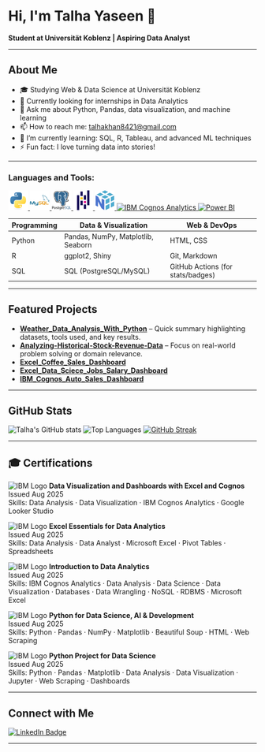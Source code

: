 # Hi, I'm Talha Yaseen 👋
**Student at Universität Koblenz | Aspiring Data Analyst**

---

##  About Me
- 🎓 Studying Web & Data Science at Universität Koblenz  
- 👀 Currently looking for internships in Data Analytics  
- 💬 Ask me about Python, Pandas, data visualization, and machine learning  
- 📫 How to reach me: [talhakhan8421@gmail.com](mailto:talhakhan8421@gmail.com)  
- 🌱 I’m currently learning: SQL, R, Tableau, and advanced ML techniques  
- ⚡ Fun fact: I love turning data into stories!

---


<h3 align="left">Languages and Tools:</h3>
<p align="left"> <a href="https://www.python.org" target="_blank" rel="noreferrer"> <img src="https://raw.githubusercontent.com/devicons/devicon/master/icons/python/python-original.svg" alt="python" width="40" height="40"/> </a> <a href="https://www.mysql.com/" target="_blank" rel="noreferrer"> <img src="https://raw.githubusercontent.com/devicons/devicon/master/icons/mysql/mysql-original-wordmark.svg" alt="mysql" width="40" height="40"/> </a> <a href="https://www.postgresql.org" target="_blank" rel="noreferrer"> <img src="https://raw.githubusercontent.com/devicons/devicon/master/icons/postgresql/postgresql-original-wordmark.svg" alt="postgresql" width="40" height="40"/> </a> 
<a href="https://pandas.pydata.org/" target="_blank" rel="noreferrer">
    <img src="https://raw.githubusercontent.com/devicons/devicon/master/icons/pandas/pandas-original.svg" alt="pandas" width="40" height="40"/>
  </a>
  <a href="https://numpy.org/" target="_blank" rel="noreferrer">
    <img src="https://raw.githubusercontent.com/devicons/devicon/master/icons/numpy/numpy-original.svg" alt="NumPy" width="40" height="40"/>
  </a>
 <a href="https://www.ibm.com/products/cognos-analytics" target="_blank" rel="noreferrer">
    <img src="https://upload.wikimedia.org/wikipedia/commons/5/51/IBM_logo.svg" alt="IBM Cognos Analytics" width="40" height="40"/>
  </a>
  <a href="https://powerbi.microsoft.com/" target="_blank" rel="noreferrer">
    <img src="https://upload.wikimedia.org/wikipedia/commons/c/cf/New_Power_BI_Logo.svg" alt="Power BI" width="40" height="40"/>
  </a>
  </a>
</p>


| Programming | Data & Visualization | Web & DevOps |
|-------------|----------------------|--------------|
| Python  | Pandas, NumPy, Matplotlib, Seaborn | HTML, CSS |
| R | ggplot2, Shiny | Git, Markdown |
| SQL | SQL (PostgreSQL/MySQL) | GitHub Actions (for stats/badges) |

---

##  Featured Projects
- **[Weather_Data_Analysis_With_Python](https://github.com/talhayaseen81/Weather_Data_Analysis_With_Python)** – Quick summary highlighting datasets, tools used, and key results.  
- **[Analyzing-Historical-Stock-Revenue-Data](https://github.com/talhayaseen81/Analyzing-Historical-Stock-Revenue-Data-and-Building-a-Dashboard)** – Focus on real-world problem solving or domain relevance.  
- **[Excel_Coffee_Sales_Dashboard](https://github.com/talhayaseen81/Coffee_Sales_Dashboard)**
- **[Excel_Data_Sciece_Jobs_Salary_Dashboard](https://github.com/talhayaseen81/Data_Sciece_Jobs_Salary_Dashboard)**
- **[IBM_Cognos_Auto_Sales_Dashboard](https://github.com/talhayaseen81/IBM_Cognos_Auto_Sales_Dashboard)**
---

##  GitHub Stats
![Talha's GitHub stats](https://github-readme-stats.vercel.app/api?username=talhayaseen81&show_icons=true&theme=radical)
![Top Languages](https://github-readme-stats.vercel.app/api/top-langs/?username=talhayaseen81&layout=compact&theme=radical)
[![GitHub Streak](https://streak-stats.demolab.com?user=talhayaseen81&theme=radical)](https://git.io/streak-stats)


---

## 🎓 Certifications

<p>
  <img src="https://upload.wikimedia.org/wikipedia/commons/5/51/IBM_logo.svg" alt="IBM Logo" width="60"/>  
  <b>Data Visualization and Dashboards with Excel and Cognos</b>  
  <br/>Issued Aug 2025  
  <br/>Skills: Data Analysis · Data Visualization · IBM Cognos Analytics · Google Looker Studio  
</p>

<p>
  <img src="https://upload.wikimedia.org/wikipedia/commons/5/51/IBM_logo.svg" alt="IBM Logo" width="60"/>  
  <b>Excel Essentials for Data Analytics</b>  
  <br/>Issued Aug 2025  
  <br/>Skills: Data Analysis · Data Analyst · Microsoft Excel · Pivot Tables · Spreadsheets  
</p>

<p>
  <img src="https://upload.wikimedia.org/wikipedia/commons/5/51/IBM_logo.svg" alt="IBM Logo" width="60"/>  
  <b>Introduction to Data Analytics</b>  
  <br/>Issued Aug 2025  
  <br/>Skills: IBM Cognos Analytics · Data Analysis · Data Science · Data Visualization · Databases · Data Wrangling · NoSQL · RDBMS · Microsoft Excel  
</p>

<p>
  <img src="https://upload.wikimedia.org/wikipedia/commons/5/51/IBM_logo.svg" alt="IBM Logo" width="60"/>  
  <b>Python for Data Science, AI & Development</b>  
  <br/>Issued Aug 2025  
  <br/>Skills: Python · Pandas · NumPy · Matplotlib · Beautiful Soup · HTML · Web Scraping  
</p>

<p>
  <img src="https://upload.wikimedia.org/wikipedia/commons/5/51/IBM_logo.svg" alt="IBM Logo" width="60"/>  
  <b>Python Project for Data Science</b>  
  <br/>Issued Aug 2025  
  <br/>Skills: Python · Pandas · Matplotlib · Data Analysis · Data Visualization · Jupyter · Web Scraping · Dashboards  
</p>



---


##  Connect with Me
[![LinkedIn Badge](https://img.shields.io/badge/LinkedIn-talhayaseen-blue)](https://www.linkedin.com/in/talha-yaseen0/)

---
